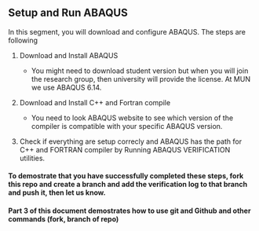 ## Setup and Run ABAQUS

In this segment, you will download and configure ABAQUS. The steps are following

1. Download and Install ABAQUS

    * You might need to download student version but when you will join the research group, then university will provide the license. At MUN we use ABAQUS 6.14.
2. Download and Install C++ and Fortran compile
    * You need to look ABAQUS website to see which version of the compiler is compatible with your specific ABAQUS version.
3. Check if everything are setup correcly and ABAQUS has the path for C++ and FORTRAN compiler by Running ABAQUS VERIFICATION utilities. 

#### To demostrate that you have successfully completed these steps, fork this repo and create a branch and add the verification log to that branch and push it, then let us know.

#### Part 3 of this document demostrates how to use git and Github and other commands (fork, branch of repo)